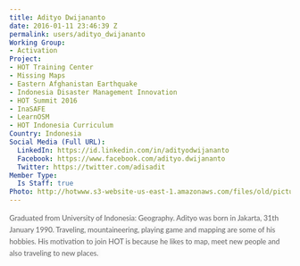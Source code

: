 ```yaml
---
title: Adityo Dwijananto
date: 2016-01-11 23:46:39 Z
permalink: users/adityo_dwijananto
Working Group:
- Activation
Project:
- HOT Training Center
- Missing Maps
- Eastern Afghanistan Earthquake
- Indonesia Disaster Management Innovation
- HOT Summit 2016
- InaSAFE
- LearnOSM
- HOT Indonesia Curriculum
Country: Indonesia
Social Media (Full URL):
  LinkedIn: https://id.linkedin.com/in/adityodwijananto
  Facebook: https://www.facebook.com/adityo.dwijananto
  Twitter: https://twitter.com/adisadit
Member Type:
  Is Staff: true
Photo: http://hotwww.s3-website-us-east-1.amazonaws.com/files/old/pictures/picture-326-1466048750.jpg
---
```


<p><span style="color: #626262; font-family: Lato, Arial, Tahoma, sans-serif; font-size: 13px; font-style: normal; font-variant: normal; font-weight: normal; line-height: 21px; background-color: #f9f9f9;">Graduated from University of Indonesia: Geography. Adityo was born in Jakarta, 31th January 1990. Traveling, mountaineering, playing game and mapping are some of his hobbies. His motivation to join HOT is because he likes to map, meet new people and also traveling to new places.&nbsp;</span></p>
